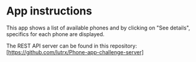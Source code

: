 # App instructions

This app shows a list of available phones and by clicking on "See details", specifics for each phone are displayed.

The REST API server can be found in this repository: [https://github.com/lutrx/Phone-app-challenge-server]

